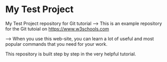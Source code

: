 # My Test Project
My Test Project repository for Git tutorial
--> This is an example repository for the Git tutoial on https://www.w3schools.com 

--> When you use this web-site, you can learn a lot of useful and most popular commands that you need for your work.

This repository is built step by step in the very helpful tutorial.


